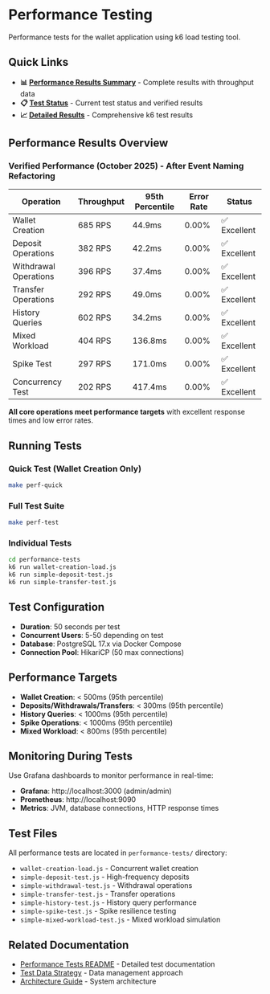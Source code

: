 # Performance Testing

Performance tests for the wallet application using k6 load testing tool.

## Quick Links

- **📊 [Performance Results Summary](../../performance-tests/results/summary.md)** - Complete results with throughput
  data
- **📋 [Test Status](../../performance-tests/CURRENT_STATUS.md)** - Current test status and verified results
- **📈 [Detailed Results](../../performance-tests/k6-performance-test-results.md)** - Comprehensive k6 test results

## Performance Results Overview

### Verified Performance (October 2025) - After Event Naming Refactoring

| Operation             | Throughput | 95th Percentile | Error Rate | Status      |
|-----------------------|------------|-----------------|------------|-------------|
| Wallet Creation       | 685 RPS    | 44.9ms          | 0.00%      | ✅ Excellent |
| Deposit Operations    | 382 RPS    | 42.2ms          | 0.00%      | ✅ Excellent |
| Withdrawal Operations | 396 RPS    | 37.4ms          | 0.00%      | ✅ Excellent |
| Transfer Operations   | 292 RPS    | 49.0ms          | 0.00%      | ✅ Excellent |
| History Queries       | 602 RPS    | 34.2ms          | 0.00%      | ✅ Excellent |
| Mixed Workload        | 404 RPS    | 136.8ms         | 0.00%      | ✅ Excellent |
| Spike Test            | 297 RPS    | 171.0ms         | 0.00%      | ✅ Excellent |
| Concurrency Test      | 202 RPS    | 417.4ms         | 0.00%      | ✅ Excellent |

**All core operations meet performance targets** with excellent response times and low error rates.

## Running Tests

### Quick Test (Wallet Creation Only)

```bash
make perf-quick
```

### Full Test Suite

```bash
make perf-test
```

### Individual Tests

```bash
cd performance-tests
k6 run wallet-creation-load.js
k6 run simple-deposit-test.js
k6 run simple-transfer-test.js
```

## Test Configuration

- **Duration**: 50 seconds per test
- **Concurrent Users**: 5-50 depending on test
- **Database**: PostgreSQL 17.x via Docker Compose
- **Connection Pool**: HikariCP (50 max connections)

## Performance Targets

- **Wallet Creation**: < 500ms (95th percentile)
- **Deposits/Withdrawals/Transfers**: < 300ms (95th percentile)
- **History Queries**: < 1000ms (95th percentile)
- **Spike Operations**: < 1000ms (95th percentile)
- **Mixed Workload**: < 800ms (95th percentile)

## Monitoring During Tests

Use Grafana dashboards to monitor performance in real-time:

- **Grafana**: http://localhost:3000 (admin/admin)
- **Prometheus**: http://localhost:9090
- **Metrics**: JVM, database connections, HTTP response times

## Test Files

All performance tests are located in `performance-tests/` directory:

- `wallet-creation-load.js` - Concurrent wallet creation
- `simple-deposit-test.js` - High-frequency deposits
- `simple-withdrawal-test.js` - Withdrawal operations
- `simple-transfer-test.js` - Transfer operations
- `simple-history-test.js` - History query performance
- `simple-spike-test.js` - Spike resilience testing
- `simple-mixed-workload-test.js` - Mixed workload simulation

## Related Documentation

- [Performance Tests README](../../performance-tests/README.md) - Detailed test documentation
- [Test Data Strategy](../../performance-tests/test-data-strategy.md) - Data management approach
- [Architecture Guide](../architecture/README.md) - System architecture